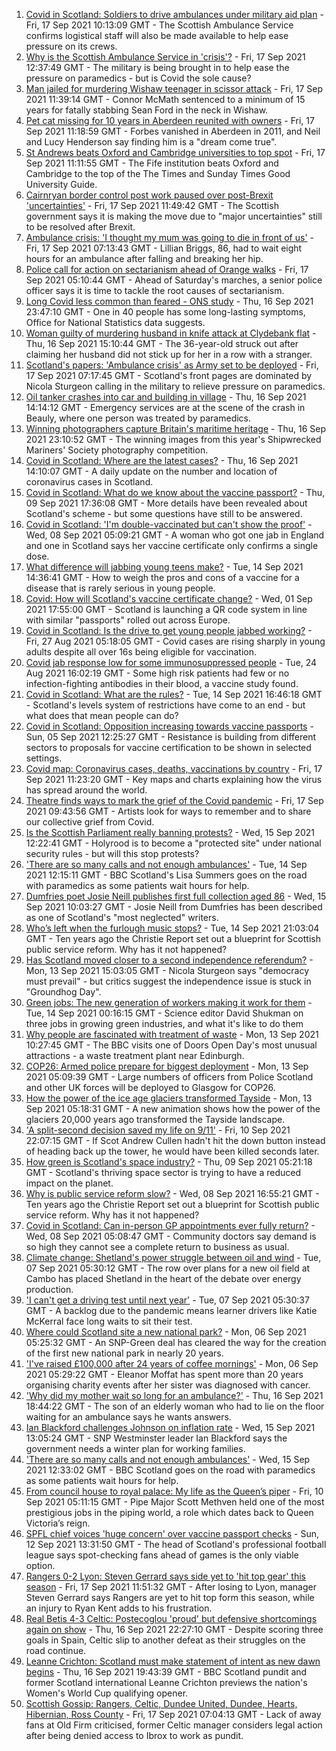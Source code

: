 1. [Covid in Scotland: Soldiers to drive ambulances under military aid plan](https://www.bbc.co.uk/news/uk-scotland-58594420?at_medium=RSS&at_campaign=KARANGA) - Fri, 17 Sep 2021 10:13:09 GMT - The Scottish Ambulance Service confirms logistical staff will also be made available to help ease pressure on its crews.
2. [Why is the Scottish Ambulance Service in 'crisis'?](https://www.bbc.co.uk/news/uk-scotland-58588112?at_medium=RSS&at_campaign=KARANGA) - Fri, 17 Sep 2021 12:37:49 GMT - The military is being brought in to help ease the pressure on paramedics - but is Covid the sole cause?
3. [Man jailed for murdering Wishaw teenager in scissor attack](https://www.bbc.co.uk/news/uk-scotland-glasgow-west-58597517?at_medium=RSS&at_campaign=KARANGA) - Fri, 17 Sep 2021 11:39:14 GMT - Connor McMath sentenced to a minimum of 15 years for fatally stabbing Sean Ford in the neck in Wishaw.
4. [Pet cat missing for 10 years in Aberdeen reunited with owners](https://www.bbc.co.uk/news/uk-scotland-north-east-orkney-shetland-58597174?at_medium=RSS&at_campaign=KARANGA) - Fri, 17 Sep 2021 11:18:59 GMT - Forbes vanished in Aberdeen in 2011, and Neil and Lucy Henderson say finding him is a "dream come true".
5. [St Andrews beats Oxford and Cambridge universities to top spot](https://www.bbc.co.uk/news/uk-scotland-edinburgh-east-fife-58596714?at_medium=RSS&at_campaign=KARANGA) - Fri, 17 Sep 2021 11:11:55 GMT - The Fife institution beats Oxford and Cambridge to the top of the The Times and Sunday Times Good University Guide.
6. [Cairnryan border control post work paused over post-Brexit 'uncertainties'](https://www.bbc.co.uk/news/uk-scotland-south-scotland-58596086?at_medium=RSS&at_campaign=KARANGA) - Fri, 17 Sep 2021 11:49:42 GMT - The Scottish government says it is making the move due to "major uncertainties" still to be resolved after Brexit.
7. [Ambulance crisis: 'I thought my mum was going to die in front of us'](https://www.bbc.co.uk/news/uk-scotland-edinburgh-east-fife-58585395?at_medium=RSS&at_campaign=KARANGA) - Fri, 17 Sep 2021 07:13:43 GMT - Lillian Briggs, 86, had to wait eight hours for an ambulance after falling and breaking her hip.
8. [Police call for action on sectarianism ahead of Orange walks](https://www.bbc.co.uk/news/uk-scotland-58586533?at_medium=RSS&at_campaign=KARANGA) - Fri, 17 Sep 2021 05:10:44 GMT - Ahead of Saturday's marches, a senior police officer says it is time to tackle the root causes of sectarianism.
9. [Long Covid less common than feared - ONS study](https://www.bbc.co.uk/news/health-58584558?at_medium=RSS&at_campaign=KARANGA) - Thu, 16 Sep 2021 23:47:10 GMT - One in 40 people has some long-lasting symptoms, Office for National Statistics data suggests.
10. [Woman guilty of murdering husband in knife attack at Clydebank flat](https://www.bbc.co.uk/news/uk-scotland-glasgow-west-58584025?at_medium=RSS&at_campaign=KARANGA) - Thu, 16 Sep 2021 15:10:44 GMT - The 36-year-old struck out after claiming her husband did not stick up for her in a row with a stranger.
11. [Scotland's papers: 'Ambulance crisis' as Army set to be deployed](https://www.bbc.co.uk/news/uk-scotland-58593702?at_medium=RSS&at_campaign=KARANGA) - Fri, 17 Sep 2021 07:17:45 GMT - Scotland's front pages are dominated by Nicola Sturgeon calling in the military to relieve pressure on paramedics.
12. [Oil tanker crashes into car and building in village](https://www.bbc.co.uk/news/uk-scotland-highlands-islands-58585603?at_medium=RSS&at_campaign=KARANGA) - Thu, 16 Sep 2021 14:14:12 GMT - Emergency services are at the scene of the crash in Beauly, where one person was treated by paramedics.
13. [Winning photographers capture Britain's maritime heritage](https://www.bbc.co.uk/news/in-pictures-58585399?at_medium=RSS&at_campaign=KARANGA) - Thu, 16 Sep 2021 23:10:52 GMT - The winning images from this year's Shipwrecked Mariners' Society photography competition.
14. [Covid in Scotland: Where are the latest cases?](https://www.bbc.co.uk/news/uk-scotland-53511877?at_medium=RSS&at_campaign=KARANGA) - Thu, 16 Sep 2021 14:10:07 GMT - A daily update on the number and location of coronavirus cases in Scotland.
15. [Covid in Scotland: What do we know about the vaccine passport?](https://www.bbc.co.uk/news/uk-scotland-58422607?at_medium=RSS&at_campaign=KARANGA) - Thu, 09 Sep 2021 17:36:08 GMT - More details have been revealed about Scotland's scheme - but some questions have still to be answered.
16. [Covid in Scotland: 'I'm double-vaccinated but can't show the proof'](https://www.bbc.co.uk/news/uk-scotland-58475922?at_medium=RSS&at_campaign=KARANGA) - Wed, 08 Sep 2021 05:09:21 GMT - A woman who got one jab in England and one in Scotland says her vaccine certificate only confirms a single dose.
17. [What difference will jabbing young teens make?](https://www.bbc.co.uk/news/health-58423152?at_medium=RSS&at_campaign=KARANGA) - Tue, 14 Sep 2021 14:36:41 GMT - How to weigh the pros and cons of a vaccine for a disease that is rarely serious in young people.
18. [Covid: How will Scotland's vaccine certificate change?](https://www.bbc.co.uk/news/uk-scotland-57519070?at_medium=RSS&at_campaign=KARANGA) - Wed, 01 Sep 2021 17:55:00 GMT - Scotland is launching a QR code system in line with similar "passports" rolled out across Europe.
19. [Covid in Scotland: Is the drive to get young people jabbed working?](https://www.bbc.co.uk/news/uk-scotland-58342389?at_medium=RSS&at_campaign=KARANGA) - Fri, 27 Aug 2021 05:18:05 GMT - Covid cases are rising sharply in young adults despite all over 16s being eligible for vaccination.
20. [Covid jab response low for some immunosuppressed people](https://www.bbc.co.uk/news/health-58317261?at_medium=RSS&at_campaign=KARANGA) - Tue, 24 Aug 2021 16:02:19 GMT - Some high risk patients had few or no infection-fighting antibodies in their blood, a vaccine study found.
21. [Covid in Scotland: What are the rules?](https://www.bbc.co.uk/news/uk-scotland-53166816?at_medium=RSS&at_campaign=KARANGA) - Tue, 14 Sep 2021 16:46:18 GMT - Scotland's levels system of restrictions have come to an end - but what does that mean people can do?
22. [Covid in Scotland: Opposition increasing towards vaccine passports](https://www.bbc.co.uk/news/uk-scotland-scotland-politics-58453551?at_medium=RSS&at_campaign=KARANGA) - Sun, 05 Sep 2021 12:25:27 GMT - Resistance is building from different sectors to proposals for vaccine certification to be shown in selected settings.
23. [Covid map: Coronavirus cases, deaths, vaccinations by country](https://www.bbc.co.uk/news/world-51235105?at_medium=RSS&at_campaign=KARANGA) - Fri, 17 Sep 2021 11:23:20 GMT - Key maps and charts explaining how the virus has spread around the world.
24. [Theatre finds ways to mark the grief of the Covid pandemic](https://www.bbc.co.uk/news/uk-scotland-58595864?at_medium=RSS&at_campaign=KARANGA) - Fri, 17 Sep 2021 09:43:56 GMT - Artists look for ways to remember and to share our collective grief from Covid.
25. [Is the Scottish Parliament really banning protests?](https://www.bbc.co.uk/news/uk-scotland-scotland-politics-58570525?at_medium=RSS&at_campaign=KARANGA) - Wed, 15 Sep 2021 12:22:41 GMT - Holyrood is to become a "protected site" under national security rules - but will this stop protests?
26. ['There are so many calls and not enough ambulances'](https://www.bbc.co.uk/news/uk-scotland-58547288?at_medium=RSS&at_campaign=KARANGA) - Tue, 14 Sep 2021 12:15:11 GMT - BBC Scotland's Lisa Summers goes on the road with paramedics as some patients wait hours for help.
27. [Dumfries poet Josie Neill publishes first full collection aged 86](https://www.bbc.co.uk/news/uk-scotland-south-scotland-58570423?at_medium=RSS&at_campaign=KARANGA) - Wed, 15 Sep 2021 10:03:27 GMT - Josie Neill from Dumfries has been described as one of Scotland's "most neglected" writers.
28. [Who’s left when the furlough music stops?](https://www.bbc.co.uk/news/uk-scotland-58566334?at_medium=RSS&at_campaign=KARANGA) - Tue, 14 Sep 2021 21:03:04 GMT - Ten years ago the Christie Report set out a blueprint for Scottish public service reform. Why has it not happened?
29. [Has Scotland moved closer to a second independence referendum?](https://www.bbc.co.uk/news/uk-scotland-scotland-politics-58543558?at_medium=RSS&at_campaign=KARANGA) - Mon, 13 Sep 2021 15:03:05 GMT - Nicola Sturgeon says "democracy must prevail" - but critics suggest the independence issue is stuck in "Groundhog Day".
30. [Green jobs: The new generation of workers making it work for them](https://www.bbc.co.uk/news/science-environment-58549135?at_medium=RSS&at_campaign=KARANGA) - Tue, 14 Sep 2021 00:16:15 GMT - Science editor David Shukman on three jobs in growing green industries, and what it's like to do them
31. [Why people are fascinated with treatment of waste](https://www.bbc.co.uk/news/uk-scotland-58539614?at_medium=RSS&at_campaign=KARANGA) - Mon, 13 Sep 2021 10:27:45 GMT - The BBC visits one of Doors Open Day's most unusual attractions - a waste treatment plant near Edinburgh.
32. [COP26: Armed police prepare for biggest deployment](https://www.bbc.co.uk/news/uk-scotland-58515311?at_medium=RSS&at_campaign=KARANGA) - Mon, 13 Sep 2021 05:09:39 GMT - Large numbers of officers from Police Scotland and other UK forces will be deployed to Glasgow for COP26.
33. [How the power of the ice age glaciers transformed Tayside](https://www.bbc.co.uk/news/uk-scotland-tayside-central-58514896?at_medium=RSS&at_campaign=KARANGA) - Mon, 13 Sep 2021 05:18:31 GMT - A new animation shows how the power of the glaciers 20,000 years ago transformed the Tayside landscape.
34. ['A split-second decision saved my life on 9/11'](https://www.bbc.co.uk/news/uk-scotland-glasgow-west-58515271?at_medium=RSS&at_campaign=KARANGA) - Fri, 10 Sep 2021 22:07:15 GMT - If Scot Andrew Cullen hadn't hit the down button instead of heading back up the tower, he would have been killed seconds later.
35. [How green is Scotland's space industry?](https://www.bbc.co.uk/news/uk-scotland-highlands-islands-58190702?at_medium=RSS&at_campaign=KARANGA) - Thu, 09 Sep 2021 05:21:18 GMT - Scotland's thriving space sector is trying to have a reduced impact on the planet.
36. [Why is public service reform slow?](https://www.bbc.co.uk/news/uk-scotland-58490102?at_medium=RSS&at_campaign=KARANGA) - Wed, 08 Sep 2021 16:55:21 GMT - Ten years ago the Christie Report set out a blueprint for Scottish public service reform. Why has it not happened?
37. [Covid in Scotland: Can in-person GP appointments ever fully return?](https://www.bbc.co.uk/news/uk-scotland-58481878?at_medium=RSS&at_campaign=KARANGA) - Wed, 08 Sep 2021 05:08:47 GMT - Community doctors say demand is so high they cannot see a complete return to business as usual.
38. [Climate change: Shetland's power struggle between oil and wind](https://www.bbc.co.uk/news/uk-scotland-58464439?at_medium=RSS&at_campaign=KARANGA) - Tue, 07 Sep 2021 05:30:12 GMT - The row over plans for a new oil field at Cambo has placed Shetland in the heart of the debate over energy production.
39. ['I can't get a driving test until next year'](https://www.bbc.co.uk/news/uk-scotland-58435040?at_medium=RSS&at_campaign=KARANGA) - Tue, 07 Sep 2021 05:30:37 GMT - A backlog due to the pandemic means learner drivers like Katie McKerral face long waits to sit their test.
40. [Where could Scotland site a new national park?](https://www.bbc.co.uk/news/uk-scotland-south-scotland-58400051?at_medium=RSS&at_campaign=KARANGA) - Mon, 06 Sep 2021 05:25:32 GMT - An SNP-Green deal has cleared the way for the creation of the first new national park in nearly 20 years.
41. ['I've raised £100,000 after 24 years of coffee mornings'](https://www.bbc.co.uk/news/uk-scotland-south-scotland-58383506?at_medium=RSS&at_campaign=KARANGA) - Mon, 06 Sep 2021 05:29:22 GMT - Eleanor Moffat has spent more than 20 years organising charity events after her sister was diagnosed with cancer.
42. ['Why did my mother wait so long for an ambulance?'](https://www.bbc.co.uk/news/uk-scotland-58591075?at_medium=RSS&at_campaign=KARANGA) - Thu, 16 Sep 2021 18:44:22 GMT - The son of an elderly woman who had to lie on the floor waiting for an ambulance says he wants answers.
43. [Ian Blackford challenges Johnson on inflation rate](https://www.bbc.co.uk/news/uk-politics-58570946?at_medium=RSS&at_campaign=KARANGA) - Wed, 15 Sep 2021 13:05:24 GMT - SNP Westminster leader Ian Blackford says the government needs a winter plan for working families.
44. ['There are so many calls and not enough ambulances'](https://www.bbc.co.uk/news/uk-scotland-58573795?at_medium=RSS&at_campaign=KARANGA) - Wed, 15 Sep 2021 12:33:02 GMT - BBC Scotland goes on the road with paramedics as some patients wait hours for help.
45. [From council house to royal palace: My life as the Queen’s piper](https://www.bbc.co.uk/news/uk-scotland-58476253?at_medium=RSS&at_campaign=KARANGA) - Fri, 10 Sep 2021 05:11:15 GMT - Pipe Major Scott Methven held one of the most prestigious jobs in the piping world, a role which dates back to Queen Victoria’s reign.
46. [SPFL chief voices 'huge concern' over vaccine passport checks](https://www.bbc.co.uk/news/uk-scotland-58537877?at_medium=RSS&at_campaign=KARANGA) - Sun, 12 Sep 2021 13:31:50 GMT - The head of Scotland's professional football league says spot-checking fans ahead of games is the only viable option.
47. [Rangers 0-2 Lyon: Steven Gerrard says side yet to 'hit top gear' this season](https://www.bbc.co.uk/sport/football/58591878?at_medium=RSS&at_campaign=KARANGA) - Fri, 17 Sep 2021 11:51:32 GMT - After losing to Lyon, manager Steven Gerrard says Rangers are yet to hit top form this season, while an injury to Ryan Kent adds to his frustration.
48. [Real Betis 4-3 Celtic: Postecoglou 'proud' but defensive shortcomings again on show](https://www.bbc.co.uk/sport/football/58591168?at_medium=RSS&at_campaign=KARANGA) - Thu, 16 Sep 2021 22:27:10 GMT - Despite scoring three goals in Spain, Celtic slip to another defeat as their struggles on the road continue.
49. [Leanne Crichton: Scotland must make statement of intent as new dawn begins](https://www.bbc.co.uk/sport/football/58590392?at_medium=RSS&at_campaign=KARANGA) - Thu, 16 Sep 2021 19:43:39 GMT - BBC Scotland pundit and former Scotland international Leanne Crichton previews the nation's Women's World Cup qualifying opener.
50. [Scottish Gossip: Rangers, Celtic, Dundee United, Dundee, Hearts, Hibernian, Ross County](https://www.bbc.co.uk/sport/football/58593909?at_medium=RSS&at_campaign=KARANGA) - Fri, 17 Sep 2021 07:04:13 GMT - Lack of away fans at Old Firm criticised, former Celtic manager considers legal action after being denied access to Ibrox to work as pundit.
